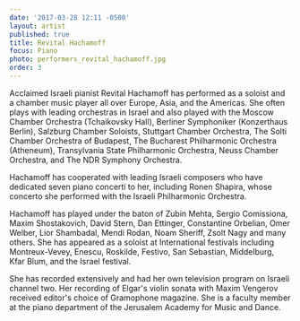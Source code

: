 ```yaml
---
date: '2017-03-28 12:11 -0500'
layout: artist
published: true
title: Revital Hachamoff
focus: Piano
photo: performers_revital_hachamoff.jpg
order: 3
---
```

Acclaimed Israeli pianist Revital Hachamoff has performed as a soloist and a chamber music player all over Europe, Asia, and the Americas. She often plays with leading orchestras in Israel and also played with the Moscow Chamber Orchestra (Tchaikovsky Hall), Berliner Symphoniker (Konzerthaus Berlin), Salzburg Chamber Soloists, Stuttgart Chamber Orchestra, The Solti Chamber Orchestra of Budapest, The Bucharest Philharmonic Orchestra (Atheneum), Transylvania State Philharmonic Orchestra, Neuss Chamber Orchestra, and The NDR Symphony Orchestra. 

Hachamoff has cooperated with leading Israeli composers who have dedicated seven piano concerti to her, including Ronen Shapira, whose concerto she performed with the Israeli Philharmonic Orchestra.

Hachamoff has played under the baton of Zubin Mehta, Sergio Comissiona, Maxim Shostakovich, David Stern, Dan Ettinger, Constantine Orbelian, Omer Welber, Lior Shambadal, Mendi Rodan, Noam Sheriff, Zsolt Nagy and many others. She has appeared as a soloist at International festivals including Montreux-Vevey, Enescu, Roskilde, Festivo, San Sebastian, Middelburg, Kfar Blum, and the Israel festival. 

She has recorded extensively and had her own television program on Israeli channel two. Her recording of Elgar's violin sonata with Maxim Vengerov received editor's choice of Gramophone magazine. She is a faculty member at the piano department of the Jerusalem Academy for Music and Dance. 

